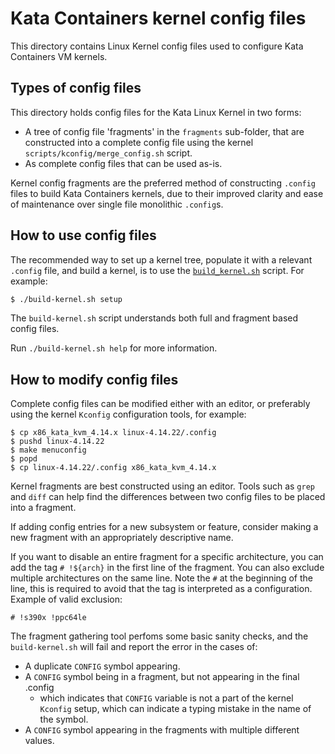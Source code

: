 # Kata Containers kernel config files

This directory contains Linux Kernel config files used to configure Kata
Containers VM kernels.

## Types of config files

This directory holds config files for the Kata Linux Kernel in two forms:

- A tree of config file 'fragments' in the `fragments` sub-folder, that are
  constructed into a complete config file using the kernel
  `scripts/kconfig/merge_config.sh` script.
- As complete config files that can be used as-is.

Kernel config fragments are the preferred method of constructing `.config` files
to build Kata Containers kernels, due to their improved clarity and ease of maintenance
over single file monolithic `.config`s.

## How to use config files

The recommended way to set up a kernel tree, populate it with a relevant `.config` file,
and build a kernel, is to use the [`build_kernel.sh`](../build-kernel.sh) script. For
example:

```bash
$ ./build-kernel.sh setup
```

The `build-kernel.sh` script understands both full and fragment based config files.

Run `./build-kernel.sh help` for more information.

## How to modify config files

Complete config files can be modified either with an editor, or preferably
using the kernel `Kconfig` configuration tools, for example:

```
$ cp x86_kata_kvm_4.14.x linux-4.14.22/.config
$ pushd linux-4.14.22
$ make menuconfig
$ popd
$ cp linux-4.14.22/.config x86_kata_kvm_4.14.x
```

Kernel fragments are best constructed using an editor. Tools such as `grep` and
`diff` can help find the differences between two config files to be placed
into a fragment.

If adding config entries for a new subsystem or feature, consider making a new
fragment with an appropriately descriptive name.

If you want to disable an entire fragment for a specific architecture, you can add the tag `# !${arch}` in the first line of the fragment. You can also exclude multiple architectures on the same line. Note the `#` at the beginning of the line, this is required to avoid that the tag is interpreted as a configuration.
Example of valid exclusion:
```
# !s390x !ppc64le
```

The fragment gathering tool perfoms some basic sanity checks, and the `build-kernel.sh` will
fail and report the error in the cases of:

- A duplicate `CONFIG` symbol appearing.
- A `CONFIG` symbol being in a fragment, but not appearing in the final .config
  - which indicates that `CONFIG` variable is not a part of the kernel `Kconfig` setup, which
    can indicate a typing mistake in the name of the symbol.
- A `CONFIG` symbol appearing in the fragments with multiple different values.
